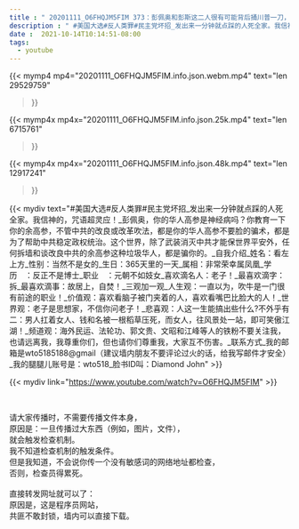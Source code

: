 ```yaml
---
title : " 20201111_O6FHQJM5FIM 373：彭佩奥和彭斯这二人很有可能背后捅川普一刀，二人中，一定有一个是大国暗桩。我已经写信给老川了。 "
description : " #美国大选#反人类罪#民主党坏招_发出来一分钟就点踩的人死全家。我信神的，咒语超灵应！_彭佩奥，你的华人高参是神经病吗？你教育一下你的余高参，不管中共的改良或改革吹法，都是你的华人高参不要脸的骗术，都是为了帮助中共稳定政权统治。这个世界，除了武装消灭中共才能保世界平安外，任何拆墙和谈改良中共的余高参这种垃圾华人，都是骗你的。_自我介绍_姓名：看左上方_性别：当然不是女的_生日：365天里的一天_属相：非常荣幸属凤凰_学历　：反正不是博士_职业　：元朝不如妓女_喜欢滴名人：老子！_最喜欢滴字：拆_最喜欢滴事：故居上，自焚！_三观加一观_人生观：一直以为，吹牛是一门很有前途的职业！_价值观：喜欢看脑子被门夹着的人，喜欢看嘴巴比脸大的人！_世界观：老子是思想家，不信你问老子！_悲喜观：人这一生能搞出些什么?不外乎有二：男人扛着女人、钱和名被一根稻草压死，而女人，往风景处一站，即可笑傲江湖！_频道观：海外民运、法轮功、郭文贵、文昭和江峰等人的铁粉不要关注我，也请远离我，我尊重你们，但也请你们尊重我，大家互不伤害。_联系方式_我的邮箱是wto5185188@gmail（建议墙内朋友不要评论过火的话，给我写邮件才安全）_我的腿腿儿账号是：wto518_脸书ID叫：Diamond John "
date :  2021-10-14T10:14:51-08:00
tags:
  - youtube
---
```


{{< mymp4 mp4="20201111_O6FHQJM5FIM.info.json.webm.mp4" 
text="len 29529759"
>}}

{{< mymp4x  mp4x="20201111_O6FHQJM5FIM.info.json.25k.mp4"
text="len 6715761"
>}}

{{< mymp4x  mp4x="20201111_O6FHQJM5FIM.info.json.48k.mp4"
text="len 12917241"
>}}


{{< mydiv text="#美国大选#反人类罪#民主党坏招_发出来一分钟就点踩的人死全家。我信神的，咒语超灵应！_彭佩奥，你的华人高参是神经病吗？你教育一下你的余高参，不管中共的改良或改革吹法，都是你的华人高参不要脸的骗术，都是为了帮助中共稳定政权统治。这个世界，除了武装消灭中共才能保世界平安外，任何拆墙和谈改良中共的余高参这种垃圾华人，都是骗你的。_自我介绍_姓名：看左上方_性别：当然不是女的_生日：365天里的一天_属相：非常荣幸属凤凰_学历　：反正不是博士_职业　：元朝不如妓女_喜欢滴名人：老子！_最喜欢滴字：拆_最喜欢滴事：故居上，自焚！_三观加一观_人生观：一直以为，吹牛是一门很有前途的职业！_价值观：喜欢看脑子被门夹着的人，喜欢看嘴巴比脸大的人！_世界观：老子是思想家，不信你问老子！_悲喜观：人这一生能搞出些什么?不外乎有二：男人扛着女人、钱和名被一根稻草压死，而女人，往风景处一站，即可笑傲江湖！_频道观：海外民运、法轮功、郭文贵、文昭和江峰等人的铁粉不要关注我，也请远离我，我尊重你们，但也请你们尊重我，大家互不伤害。_联系方式_我的邮箱是wto5185188@gmail（建议墙内朋友不要评论过火的话，给我写邮件才安全）_我的腿腿儿账号是：wto518_脸书ID叫：Diamond John" >}}
<br>

{{< mydiv link="https://www.youtube.com/watch?v=O6FHQJM5FIM" >}}


<br>

请大家传播时，不需要传播文件本身，<br>
原因是：一旦传播过大东西（例如，图片，文件），<br>
就会触发检查机制。<br>
我不知道检查机制的触发条件。<br>
但是我知道，不会说你传一个没有敏感词的网络地址都检查，<br>
否则，检查员得累死。<br><br>
直接转发网址就可以了：<br>
原因是，这是程序员网站，<br>
共匪不敢封锁，墙内可以直接下载。


